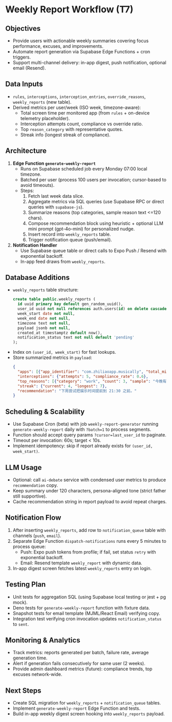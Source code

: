 # Weekly Report Workflow (T7)

## Objectives
- Provide users with actionable weekly summaries covering focus performance, excuses, and improvements.
- Automate report generation via Supabase Edge Functions + cron triggers.
- Support multi-channel delivery: in-app digest, push notification, optional email (Resend).

## Data Inputs
- `rules`, `interceptions`, `interception_entries`, `override_reasons`, `weekly_reports` (new table).
- Derived metrics per user/week (ISO week, timezone-aware):
  - Total screen time per monitored app (from `rules` + on-device telemetry placeholder).
  - Interception attempts count, compliance vs override ratio.
  - Top `reason_category` with representative quotes.
  - Streak info (longest streak of compliance).

## Architecture
1. **Edge Function `generate-weekly-report`**
   - Runs on Supabase scheduled job every Monday 07:00 local timezone.
   - Batched per user (process 100 users per invocation; cursor-based to avoid timeouts).
   - Steps:
     1. Fetch last week data slice.
     2. Aggregate metrics via SQL queries (use Supabase RPC or direct queries with `supabase-js`).
     3. Summarize reasons (top categories, sample reason text <=120 chars).
     4. Compose recommendation block using heuristic + optional LLM mini prompt (gpt-4o-mini) for personalized nudge.
     5. Insert record into `weekly_reports` table.
     6. Trigger notification queue (push/email).
2. **Notification Handler**
   - Use Supabase queue table or direct calls to Expo Push / Resend with exponential backoff.
   - In-app feed draws from `weekly_reports`.

## Database Additions
- `weekly_reports` table structure:
  ```sql
  create table public.weekly_reports (
    id uuid primary key default gen_random_uuid(),
    user_id uuid not null references auth.users(id) on delete cascade,
    week_start date not null,
    week_end date not null,
    timezone text not null,
    payload jsonb not null,
    created_at timestamptz default now(),
    notification_status text not null default 'pending'
  );
  ```
- Index on `(user_id, week_start)` for fast lookups.
- Store summarized metrics in `payload`:
  ```json
  {
    "apps": [{"app_identifier": "com.zhiliaoapp.musically", "total_minutes": 120, "overrides": 2}],
    "interceptions": {"attempts": 5, "compliance_rate": 0.6},
    "top_reasons": [{"category": "work", "count": 3, "sample": "今晚有紧急会议"}],
    "streak": {"current": 4, "longest": 7},
    "recommendation": "下周尝试把娱乐时间提前到 21:30 之前。"
  }
  ```

## Scheduling & Scalability
- Use Supabase Cron (beta) with job `weekly-report-generator` running `generate-weekly-report` daily with `?batch=1` to process segments.
- Function should accept query params `?cursor=last_user_id` to paginate.
- Timeout per invocation: 60s; target < 10s.
- Implement idempotency: skip if report already exists for `(user_id, week_start)`.

## LLM Usage
- Optional: call `ai-debate` service with condensed user metrics to produce `recommendation` copy.
- Keep summary under 120 characters, persona-aligned tone (strict father still supportive).
- Cache recommendation string in report payload to avoid repeat charges.

## Notification Flow
1. After inserting `weekly_reports`, add row to `notification_queue` table with channels (`push`, `email`).
2. Separate Edge Function `dispatch-notifications` runs every 5 minutes to process queue:
   - Push: Expo push tokens from profile; if fail, set status `retry` with exponential backoff.
   - Email: Resend template `weekly_report` with dynamic data.
3. In-app digest screen fetches latest `weekly_reports` entry on login.

## Testing Plan
- Unit tests for aggregation SQL (using Supabase local testing or jest + pg mock).
- Deno tests for `generate-weekly-report` function with fixture data.
- Snapshot tests for email template (MJML/React Email) verifying copy.
- Integration test verifying cron invocation updates `notification_status` to `sent`.

## Monitoring & Analytics
- Track metrics: reports generated per batch, failure rate, average generation time.
- Alert if generation fails consecutively for same user (2 weeks).
- Provide admin dashboard metrics (future): compliance trends, top excuses network-wide.

## Next Steps
- Create SQL migration for `weekly_reports` + `notification_queue` tables.
- Implement `generate-weekly-report` Edge Function and tests.
- Build in-app weekly digest screen hooking into `weekly_reports` payload.

